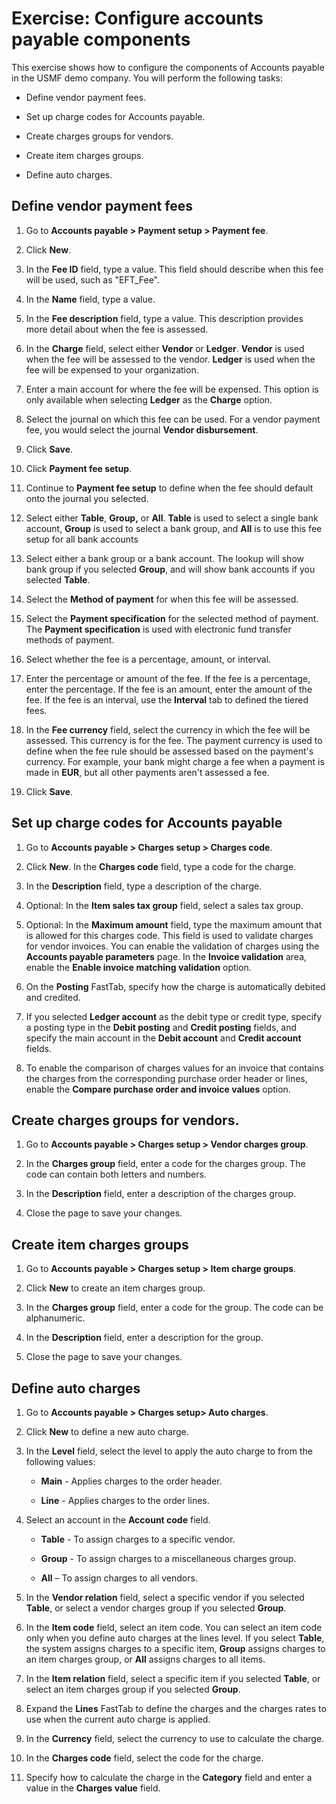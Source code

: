 Exercise: Configure accounts payable components
===============================================

This exercise shows how to configure the components of Accounts payable in the
USMF demo company. You will perform the following tasks:

-   Define vendor payment fees.

-   Set up charge codes for Accounts payable.

-   Create charges groups for vendors.

-   Create item charges groups.

-   Define auto charges.

Define vendor payment fees
--------------------------

1.  Go to **Accounts payable \> Payment setup \> Payment fee**.

2.  Click **New**.

3.  In the **Fee ID** field, type a value. This field should describe when this
    fee will be used, such as "EFT_Fee".

4.  In the **Name** field, type a value.

5.  In the **Fee description** field, type a value. This description provides
    more detail about when the fee is assessed.

6.  In the **Charge** field, select either **Vendor** or **Ledger**. **Vendor**
    is used when the fee will be assessed to the vendor. **Ledger** is used when
    the fee will be expensed to your organization.

7.  Enter a main account for where the fee will be expensed. This option is only
    available when selecting **Ledger** as the **Charge** option.

8.  Select the journal on which this fee can be used. For a vendor payment fee,
    you would select the journal **Vendor disbursement**.

9.  Click **Save**.

10. Click **Payment fee setup**.

11. Continue to **Payment fee setup** to define when the fee should default onto
    the journal you selected.

12. Select either **Table**, **Group,** or **All**. **Table** is used to select
    a single bank account, **Group** is used to select a bank group, and **All**
    is to use this fee setup for all bank accounts

13. Select either a bank group or a bank account. The lookup will show bank
    group if you selected **Group**, and will show bank accounts if you selected
    **Table**.

14. Select the **Method of payment** for when this fee will be assessed.

15. Select the **Payment specification** for the selected method of payment. The
    **Payment specification** is used with electronic fund transfer methods of
    payment.

16. Select whether the fee is a percentage, amount, or interval.

17. Enter the percentage or amount of the fee. If the fee is a percentage, enter
    the percentage. If the fee is an amount, enter the amount of the fee. If the
    fee is an interval, use the **Interval** tab to defined the tiered fees.

18. In the **Fee currency** field, select the currency in which the fee will be
    assessed. This currency is for the fee. The payment currency is used to
    define when the fee rule should be assessed based on the payment's currency.
    For example, your bank might charge a fee when a payment is made in **EUR**,
    but all other payments aren't assessed a fee.

19. Click **Save**.

Set up charge codes for Accounts payable
----------------------------------------

1.  Go to **Accounts payable \> Charges setup \> Charges code**.

2.  Click **New**. In the **Charges code** field, type a code for the charge.

3.  In the **Description** field, type a description of the charge.

4.  Optional: In the **Item sales tax group** field, select a sales tax group.

5.  Optional: In the **Maximum amount** field, type the maximum amount that is
    allowed for this charges code. This field is used to validate charges for
    vendor invoices. You can enable the validation of charges using the
    **Accounts payable parameters** page. In the **Invoice validation** area,
    enable the **Enable invoice matching validation** option.

6.  On the **Posting** FastTab, specify how the charge is automatically debited
    and credited.

7.  If you selected **Ledger account** as the debit type or credit type, specify
    a posting type in the **Debit posting** and **Credit posting** fields, and
    specify the main account in the **Debit account** and **Credit account**
    fields.

8.  To enable the comparison of charges values for an invoice that contains the
    charges from the corresponding purchase order header or lines, enable the
    **Compare purchase order and invoice values** option.

Create charges groups for vendors.
----------------------------------

1.  Go to **Accounts payable \> Charges setup \> Vendor charges group**.

2.  In the **Charges group** field, enter a code for the charges group. The code
    can contain both letters and numbers.

3.  In the **Description** field, enter a description of the charges group.

4.  Close the page to save your changes.

Create item charges groups
--------------------------

1.  Go to **Accounts payable \> Charges setup \> Item charge groups**.

2.  Click **New** to create an item charges group.

3.  In the **Charges group** field, enter a code for the group. The code can be
    alphanumeric.

4.  In the **Description** field, enter a description for the group.

5.  Close the page to save your changes.

Define auto charges
-------------------

1.  Go to **Accounts payable \> Charges setup\> Auto charges**.

2.  Click **New** to define a new auto charge.

3.  In the **Level** field, select the level to apply the auto charge to from
    the following values:

    -   **Main** - Applies charges to the order header.

    -   **Line** - Applies charges to the order lines.

4.  Select an account in the **Account code** field.

    -   **Table** - To assign charges to a specific vendor.

    -   **Group** - To assign charges to a miscellaneous charges group.

    -   **All** – To assign charges to all vendors.

5.  In the **Vendor relation** field, select a specific vendor if you selected
    **Table**, or select a vendor charges group if you selected **Group**.

6.  In the **Item code** field, select an item code. You can select an item code
    only when you define auto charges at the lines level. If you select
    **Table**, the system assigns charges to a specific item, **Group** assigns
    charges to an item charges group, or **All** assigns charges to all items.

7.  In the **Item relation** field, select a specific item if you selected
    **Table**, or select an item charges group if you selected **Group**.

8.  Expand the **Lines** FastTab to define the charges and the charges rates to
    use when the current auto charge is applied.

9.  In the **Currency** field, select the currency to use to calculate the
    charge.

10. In the **Charges code** field, select the code for the charge.

11. Specify how to calculate the charge in the **Category** field and enter a
    value in the **Charges value** field.
